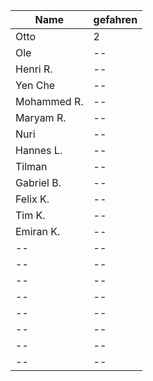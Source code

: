 |Name|gefahren|
|--|--|
|Otto|2|
|Ole|--|
|Henri R.|--|
|Yen Che|--|
|Mohammed R.|--|
|Maryam R.|--|
|Nuri|--|
|Hannes L.|--|
|Tilman|--|
|Gabriel B.|--|
|Felix K.|--|
|Tim K.|--|
|Emiran K.|--|
|--|--|
|--|--|
|--|--|
|--|--|
|--|--|
|--|--|
|--|--|
|--|--|